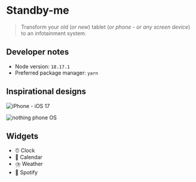 # Standby-me

> Transform your old (*or new*) tablet (*or phone - or any screen device*) to an infotainment system.

## Developer notes

* Node version: `18.17.1`
* Preferred package manager: `yarn`

## Inspirational designs

![iPhone - iOS 17](https://image.cnbcfm.com/api/v1/image/107272987-1689690816822-standby-3.jpg?v=1689692164)

![nothing phone OS](https://nothing.tech/cdn/shop/files/Phone-2-PDP-OS-Header-Desktop.jpg?v=1688976468&width=1920)


## Widgets

* ⏰ Clock
* 📆 Calendar
* ⛈️ Weather
* 🎵 Spotify
